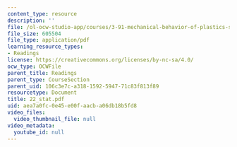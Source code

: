 ```yaml
---
content_type: resource
description: ''
file: /ol-ocw-studio-app/courses/3-91-mechanical-behavior-of-plastics-spring-2007/aea7a0fc0e45e00faacba06db18b5fd8_22_stat.pdf
file_size: 605504
file_type: application/pdf
learning_resource_types:
- Readings
license: https://creativecommons.org/licenses/by-nc-sa/4.0/
ocw_type: OCWFile
parent_title: Readings
parent_type: CourseSection
parent_uid: 106c3e7c-a318-1592-5947-71c83f813f89
resourcetype: Document
title: 22_stat.pdf
uid: aea7a0fc-0e45-e00f-aacb-a06db18b5fd8
video_files:
  video_thumbnail_file: null
video_metadata:
  youtube_id: null
---
```

